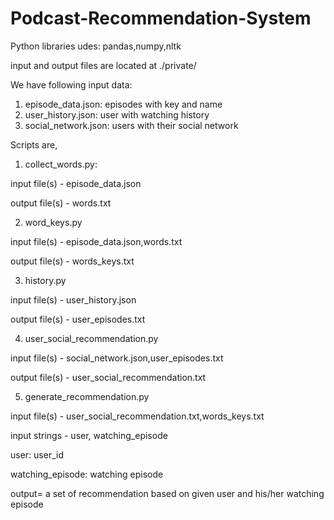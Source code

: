 # Podcast-Recommendation-System
Python libraries udes:
pandas,numpy,nltk


input and output files are located at ./private/

We have following input data:
1. episode_data.json: episodes with key and name
2. user_history.json: user with watching history 
3. social_network.json: users with their social network 

Scripts are,
1. collect_words.py:

input file(s) - episode_data.json

output file(s) - words.txt


2. word_keys.py

input file(s) - episode_data.json,words.txt

output file(s) - words_keys.txt


3. history.py

input file(s) - user_history.json

output file(s) - user_episodes.txt


4. user_social_recommendation.py

input file(s) - social_network.json,user_episodes.txt

output file(s) - user_social_recommendation.txt


5. generate_recommendation.py

input file(s) - user_social_recommendation.txt,words_keys.txt

input strings - user, watching_episode

user: user_id

watching_episode: watching episode

output= a set of recommendation based on given user and his/her watching episode

